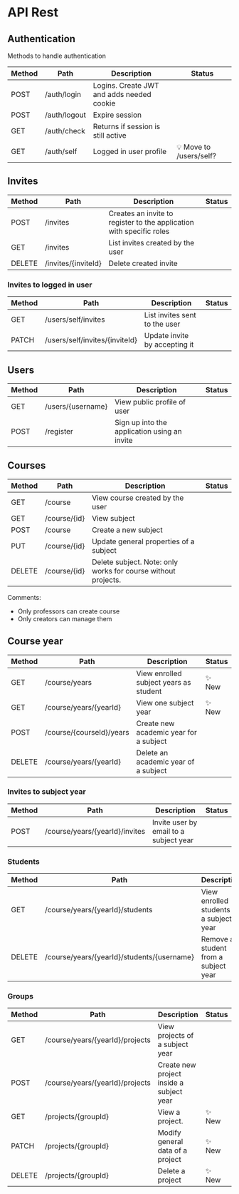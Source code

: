 # API Rest 

## Authentication
Methods to handle authentication

Method|Path|Description|Status
------|-----|---------|---
POST | /auth/login | Logins. Create JWT and adds needed cookie | 
POST | /auth/logout | Expire session | 
GET | /auth/check | Returns if session is still active | 
GET | /auth/self | Logged in user profile | 💡 Move to /users/self?

## Invites

Method|Path|Description|Status
------|-----|---------|---
POST | /invites | Creates an invite to register to the application with specific roles | 
GET | /invites | List invites created by the user | 
DELETE | /invites/{inviteId} | Delete created invite | 

### Invites to logged in user

Method|Path|Description|Status
------|-----|---------|---
GET   | /users/self/invites | List invites sent to the user | 
PATCH  | /users/self/invites/{inviteId} | Update invite by accepting it | 

## Users

Method|Path|Description|Status
------|-----|---------|--- 
GET | /users/{username} | View public profile of user |
POST | /register | Sign up into the application using an invite | 

## Courses

Method|Path|Description|Status
------|-----|---------|--- 
GET | /course | View course created by the user |
GET | /course/{id} | View subject |
POST | /course | Create a new subject |
PUT | /course/{id} | Update general properties of a subject |
DELETE | /course/{id} | Delete subject. Note: only works for course without projects. |

Comments:
- Only professors can create course
- Only creators can manage them

## Course year

Method|Path|Description|Status
------|-----|---------|---
GET | /course/years | View enrolled subject years as student | ✨ New
GET | /course/years/{yearId} | View one subject year | ✨ New
POST | /course/{courseId}/years | Create new academic year for a subject |
DELETE | /course/years/{yearId} | Delete an academic year of a subject |

### Invites to subject year

Method|Path|Description|Status
------|-----|---------|---
POST | /course/years/{yearId}/invites | Invite user by email to a subject year | 

### Students
Method|Path|Description|Status
------|-----|---------|---
GET | /course/years/{yearId}/students | View enrolled students of a subject year |
DELETE | /course/years/{yearId}/students/{username} | Remove a student from a subject year |

### Groups
Method|Path|Description|Status
------|-----|---------|---
GET | /course/years/{yearId}/projects | View projects of a subject year | 
POST | /course/years/{yearId}/projects | Create new project inside a subject year | 
GET | /projects/{groupId} | View a project. | ✨ New
PATCH | /projects/{groupId} | Modify general data of a project | ✨ New
DELETE | /projects/{groupId} | Delete a project | ✨ New